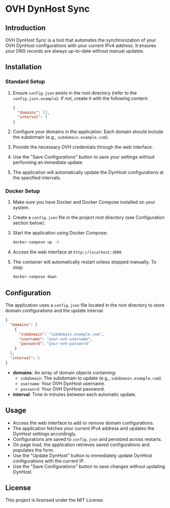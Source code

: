 # OVH DynHost Sync

## Introduction

OVH DynHost Sync is a tool that automates the synchronization of your OVH DynHost configurations with your current IPv4 address. It ensures your DNS records are always up-to-date without manual updates.

## Installation

### Standard Setup

1. Ensure `config.json` exists in the root directory (refer to the `config.json.example`). If not, create it with the following content:

    ```json
    {
      "domains": [],
      "interval": 5
    }
    ```

2. Configure your domains in the application. Each domain should include the subdomain (e.g., `subdomain.example.com`).
3. Provide the necessary OVH credentials through the web interface.
4. Use the "Save Configurations" button to save your settings without performing an immediate update.
5. The application will automatically update the DynHost configurations at the specified intervals.

### Docker Setup

1. Make sure you have Docker and Docker Compose installed on your system.

2. Create a `config.json` file in the project root directory (see Configuration section below).

3. Start the application using Docker Compose:

    ```bash
    docker-compose up -d
    ```

4. Access the web interface at `http://localhost:3000`

5. The container will automatically restart unless stopped manually. To stop:

    ```bash
    docker-compose down
    ```

## Configuration

The application uses a `config.json` file located in the root directory to store domain configurations and the update interval.

```json
{
  "domains": [
    {
      "subdomain": "subdomain.example.com",
      "username": "your-ovh-username",
      "password": "your-ovh-password"
    }
  ],
  "interval": 5
}
```

- **domains**: An array of domain objects containing:
  - `subdomain`: The subdomain to update (e.g., `subdomain.example.com`).
  - `username`: Your OVH DynHost username.
  - `password`: Your OVH DynHost password.
- **interval**: Time in minutes between each automatic update.

## Usage

- Access the web interface to add or remove domain configurations.
- The application fetches your current IPv4 address and updates the DynHost settings accordingly.
- Configurations are saved to `config.json` and persisted across restarts.
- On page load, the application retrieves saved configurations and populates the form.
- Use the "Update DynHost" button to immediately update DynHost configurations with the current IP.
- Use the "Save Configurations" button to save changes without updating DynHost.

## License

This project is licensed under the MIT License.
